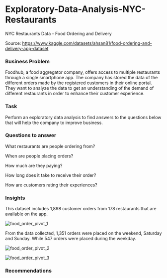 # Exploratory-Data-Analysis-NYC-Restaurants

NYC Restaurants Data - Food Ordering and Delivery

Source: https://www.kaggle.com/datasets/ahsan81/food-ordering-and-delivery-app-dataset

### Business Problem 

Foodhub, a food aggregator company, offers access to multiple restaurants through a single smartphone app. The company has stored the data of the different orders made by the registered customers in their online portal. They want to analyze the data to get an understanding of the demand of different restaurants in order to enhance their customer experience. 


### Task

Perform an exploratory data analysis to find answers to the questions below that will help the company to improve business.


### Questions to answer

What restaurants are people ordering from?

When are people placing orders?

How much are they paying?

How long does it take to receive their order?

How are customers rating their experiences?


### Insights

This dataset includes 1,898 customer orders from 178 restaurants that are available on the app.

![food_order_pivot_1](https://user-images.githubusercontent.com/108645447/213988163-fc24661e-6e2a-4fd2-ad72-5b61da63807a.jpg)

From the data collected, 1,351 orders were placed on the weekend, Saturday and Sunday. While 547 orders were placed during the weekday. 

![food_order_pivot_2](https://user-images.githubusercontent.com/108645447/213988226-abc686a8-b00a-4e36-a5af-b8a45ff00153.jpg)

![food_order_pivot_3](https://user-images.githubusercontent.com/108645447/213988245-675fd1a6-426e-4b58-b363-5be9f2ee767c.jpg)


### Recommendations
